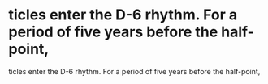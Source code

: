 # ticles enter the D-6 rhythm. For a period of five years before the half-point,

ticles enter the D-6 rhythm. For a period of five years before the half-point,